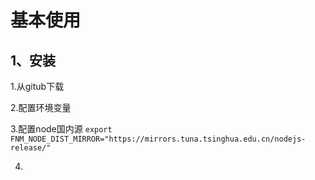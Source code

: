 # 基本使用

## 1、安装

1.从gitub下载

2.配置环境变量

3.配置node国内源 `export FNM_NODE_DIST_MIRROR="https://mirrors.tuna.tsinghua.edu.cn/nodejs-release/"`

4.

